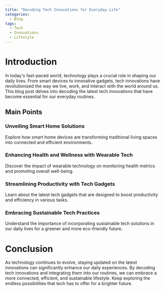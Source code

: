 ```yaml
---
title: "Decoding Tech Innovations for Everyday Life"
categories:
  - Blog
tags:
  - Tech
  - Innovations
  - Lifestyle
---
```


# Introduction
In today's fast-paced world, technology plays a crucial role in shaping our daily lives. From smart devices to innovative gadgets, tech innovations have revolutionized the way we live, work, and interact with the world around us. This blog post delves into decoding the latest tech innovations that have become essential for our everyday routines.

## Main Points
### Unveiling Smart Home Solutions
Explore how smart home devices are transforming traditional living spaces into connected and efficient environments.

### Enhancing Health and Wellness with Wearable Tech
Discover the impact of wearable technology on monitoring health metrics and promoting overall well-being.

### Streamlining Productivity with Tech Gadgets
Learn about the latest tech gadgets that are designed to boost productivity and efficiency in various tasks.

### Embracing Sustainable Tech Practices
Understand the importance of incorporating sustainable tech solutions in our daily lives for a greener and more eco-friendly future.

# Conclusion
As technology continues to evolve, staying updated on the latest innovations can significantly enhance our daily experiences. By decoding tech innovations and integrating them into our routines, we can embrace a more connected, efficient, and sustainable lifestyle. Keep exploring the endless possibilities that tech has to offer for a brighter future.